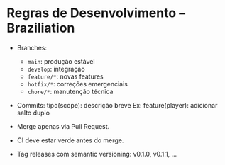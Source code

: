 # Regras de Desenvolvimento – Braziliation

- Branches:
  - `main`: produção estável
  - `develop`: integração
  - `feature/*`: novas features
  - `hotfix/*`: correções emergenciais
  - `chore/*`: manutenção técnica

- Commits:
  tipo(scope): descrição breve
  Ex: feature(player): adicionar salto duplo

- Merge apenas via Pull Request.
- CI deve estar verde antes do merge.
- Tag releases com semantic versioning: v0.1.0, v0.1.1, ...
